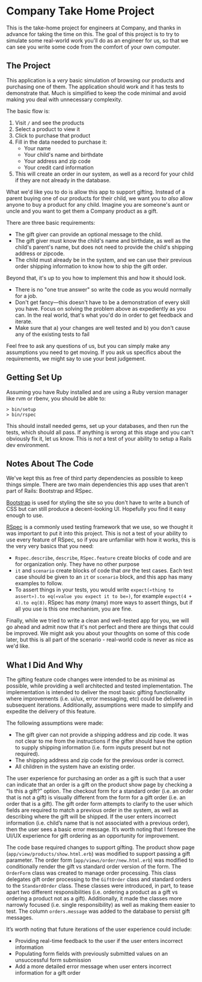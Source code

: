 # Company Take Home Project

This is the take-home project for engineers at Company, and thanks in advance for taking the time on this.  The
goal of this project is to try to simulate some real-world work you'll do as an engineer for us, so that we can
see you write some code from the comfort of your own computer.

## The Project

This application is a *very* basic simulation of browsing our products and purchasing one of them.  The
application should work and it has tests to demonstrate that.  Much is simplified to keep the code minimal and
avoid making you deal with unnecessary complexity.

The basic flow is:

1. Visit `/` and see the products
1. Select a product to view it
1. Click to purchase that product
1. Fill in the data needed to purchase it:
   - Your name
   - Your child's name and birthdate
   - Your address and zip code
   - Your credit card information
1. This will create an order in our system, as well as a record for your child if they are not already in the database.

What we'd like you to do is allow this app to support gifting.  Instead of a parent buying one of our products for
their child, we want you to *also* allow anyone to buy a product for any child. Imagine you are someone's aunt or
uncle and you want to get them a Company product as a gift.

There are three basic requirements:

* The gift giver can provide an optional message to the child.
* The gift giver must know the child's name and birthdate, as well as the child's parent's name, but does not need
to provide the child's shipping address or zipcode.
* The child must already be in the system, and we can use their previous order shipping information to know how to
ship the gift order.

Beyond that, it's up to you how to implement this and how it should look.

* There is no "one true answer" so write the code as you would normally for a job.
* Don't get fancy—this doesn't have to be a demonstration of every skill you have. Focus on solving the problem above as expediently as you can.  In the real world, that's what you'd do in order to get feedback and iterate.
* Make sure that a) your changes are well tested and b) you don't cause any of the existing tests to fail

Feel free to ask any questions of us, but you can simply make any assumptions you need to get moving. If you ask
us specifics about the requirements, we might say to use your best judgement.

## Getting Set Up

Assuming you have Ruby installed and are using a Ruby version manager like rvm or rbenv, you should be able to:

```
> bin/setup
> bin/rspec
```

This should install needed gems, set up your databases, and then run the tests, which should all pass.  If
anything is wrong at this stage and you can't obviously fix it, let us know.  This is *not* a test of your ability
to setup a Rails dev environment.

## Notes About The Code

We've kept this as free of third party dependencies as possible to keep things simple.  There are two main
dependencies this app uses that aren't part of Rails: Bootstrap and RSpec.

[Bootstrap](https://getbootstrap.com/) is used for styling the site so you don't have to write a bunch of CSS but
can still produce a decent-looking UI.  Hopefully you find it easy enough to use.

[RSpec](https://rspec.info) is a commonly used testing framework that we use, so we thought it was important to
put it into this project.  This is not a test of your ability to use every feature of RSpec, so if you are
unfamiliar with how it works, this is the very very basics that you need:

* `Rspec.describe`, `describe`, `RSpec.feature` create blocks of code and are for organization only.  They have no
other purpose
* `it` and `scenario` create blocks of code that *are* the test cases.  Each test case should be given to an `it`
or `scenario` block, and this app has many examples to follow.
* To assert things in your tests, you would write `expect(«thing to assert»).to eq(«value you expect it to be»)`, for example `expect(4 + 4).to eq(8)`.  RSpec has *many* (many) more ways to assert things, but if all you use is this one mechanism, you are fine.

Finally, while we tried to write a clean and well-tested app for you, we will go ahead and admit now that it's not
perfect and there are things that could be improved.  We might ask you about your thoughts on some of this code
later, but this is all part of the scenario - real-world code is never as nice as we'd like.

## What I Did And Why

The gifting feature code changes were intended to be as minimal as possible, while providing a well architected and 
tested implementation. The implementation is intended to deliver the most basic gifting functionality where improvements 
(i.e. ui/ux, error messaging, etc) could be delivered in subsequent iterations. Additionally, assumptions were made to 
simplify and expedite the delivery of this feature. 

The following assumptions were made:

* The gift giver can not provide a shipping address and zip code. It was not clear to me from the instructions if the 
  gifter should have the option to supply shipping information (i.e. form inputs present but not required).
* The shipping address and zip code for the previous order is correct.
* All children in the system have an existing order.

The user experience for purchasing an order as a gift is such that a user can indicate that an order is a gift on the 
product show page by checking a “Is this a gift?” option. The checkout form for a standard order (i.e. an order that is 
not a gift) is visually different from the form for a gift order (i.e. an order that is a gift). The gift order form 
attempts to clarify to the user which fields are required to match a previous order in the system, as well as describing 
where the gift will be shipped. If the user enters incorrect information (i.e. child’s name that is not associated with
a previous order), then the user sees a basic error message. It’s worth noting that I foresee the UI/UX experience for 
gift ordering as an opportunity for improvement.

The code base required changes to support gifting. The product show page (`app/view/products/show.html.erb`) was modified 
to support passing a gift parameter. The order form (`app/views/order/new.html.erb`) was modified to conditionally render 
the gift vs standard order version of the form. The `OrderForm` class was created to manage order processing. This class 
delegates gift order processing to the `GiftOrder` class and standard orders to the `StandardOrder` class. These classes 
were introduced, in part, to tease apart two different responsibilities (i.e. ordering a product as a gift vs ordering a 
product not as a gift). Additionally, it made the classes more narrowly focused (i.e. single responsibility) as well as 
making them easier to test. The column `orders.message` was added to the database to persist gift messages.

It’s worth noting that future iterations of the user experience could include:

* Providing real-time feedback to the user if the user enters incorrect information
* Populating form fields with previously submitted values on an unsuccessful form submission
* Add a more detailed error message when user enters incorrect information for a gift order